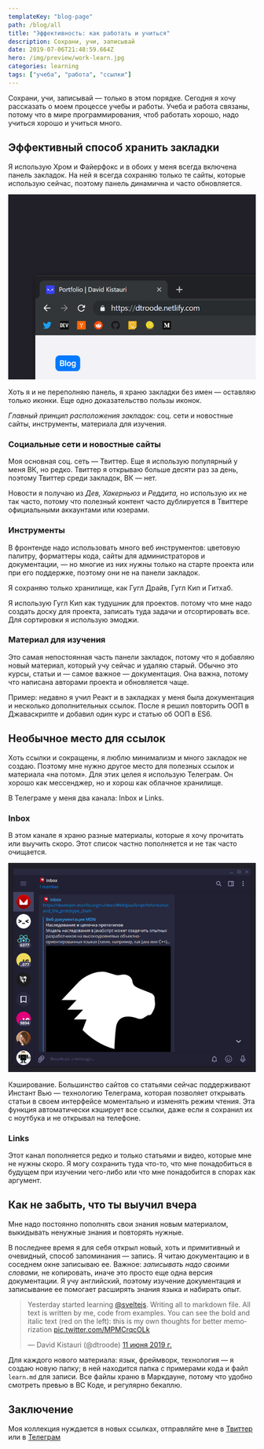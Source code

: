```yaml
---
templateKey: "blog-page"
path: /blog/all
title: "Эффективность: как работать и учиться"
description: Сохрани, учи, записывай
date: 2019-07-06T21:48:59.664Z
hero: /img/preview/work-learn.jpg
categories: learning
tags: ["учеба", "работа", "ссылки"]
---
```


Сохрани, учи, записывай — только в этом порядке. Сегодня я хочу рассказать о моем процессе учебы и работы. Учеба и работа связаны, потому что в мире программирования, чтоб работать хорошо, надо учиться хорошо и учиться много.

## Эффективный способ хранить закладки

Я использую Хром и Файерфокс и в обоих у меня всегда включена панель закладок. На ней я всегда сохраняю только те сайты, которые использую сейчас, поэтому панель динамична и часто обновляется.

![Закладки в моем браузере](chrome-bookmarks.jpg "Закладки в моем браузере")

Хоть я и не переполняю панель, я храню закладки без имен — оставляю только иконки. Еще одно доказательство пользы иконок.

_Главный принцип расположения закладок:_ соц. сети и новостные сайты, инструменты, материала для изучения.

### Социальные сети и новостные сайты

Моя основная соц. сеть — Твиттер. Еще я использую популярный у меня ВК, но редко. Твиттер я открываю больше десяти раз за день, поэтому Твиттер среди закладок, ВК — нет.

Новости я получаю из _Дев,_ _Хакерньюз_ и _Реддита,_ но использую их не так часто, потому что полезный контент часто дублируется в Твиттере официальными аккаунтами или юзерами.

### Инструменты

В фронтенде надо использовать много веб инструментов: цветовую палитру, форматтеры кода, сайты для администраторов и документации, — но многие из них нужны только на старте проекта или при его поддержке, поэтому они не на панели закладок.

Я сохраняю только хранилище, как Гугл Драйв, Гугл Кип и Гитхаб.

Я использую Гугл Кип как тудушник для проектов. потому что мне надо создать доску для проекта, записать туда задачи и отсортировать все. Для сортировки я использую эмоджи.

### Материал для изучения

Это самая непостоянная часть панели закладок, потому что я добавляю новый материал, который учу сейчас и удаляю старый. Обычно это курсы, статьи и — самое важное — документация. Она важна, потому что написана авторами проекта и обновляется чаще.

Пример: недавно я учил Реакт и в закладках у меня была документация и несколько дополнительных ссылок. После я решил повторить ООП в Джаваскрипте и добавил один курс и статью об ООП в ЕS6.

## Необычное место для ссылок

Хоть ссылки и сокращены, я люблю минимализм и много закладок не создаю. Поэтому мне нужно другое место для полезных ссылок и материала «на потом». Для этих целея я использую Телеграм. Он хорошо как мессенджер, но и хорош как облачное хранилище.

В Телеграме у меня два канала: Inbox и Links.

### Inbox

В этом канале я храню разные материалы, которые я хочу прочитать или выучить скоро. Этот список частно пополняется и не так часто очищается.

![Мой канал Инбокс в телеграме для хранения ссылок](telegram-inbox.jpg "Мой канал Инбокс в телеграме для хранения ссылок")

Кэширование. Большинство сайтов со статьями сейчас поддерживают Инстант Вью — технологию Телеграма, которая позволяет открывать статьи в своем интерфейсе моментально и изменять режим чтения. Эта функция автоматически кэширует все ссылки, даже если я сохранил их с ноутбука и не открывал на телефоне.

### Links

Этот канал пополняется редко и только статьями и видео, которые мне не нужны скоро. Я могу сохранить туда что-то, что мне понадобиться в будущем при изучении чего-либо или что мне понадобится в спорах как аргумент.

## Как не забыть, что ты выучил вчера

Мне надо постоянно пополнять свои знания новым материалом, выкидывать ненужные знания и повторять нужные.

В последнее время я для себя открыл новый, хоть и примитивный и очевидный, способ запоминания — запись. Я читаю документацию и в соседнем окне записываю ее. Важное: _записывать надо своими словами,_ не копировать, иначе это просто еще одна версия документации. Я учу английский, поэтому изучение документация и записывание ее помогает расширять знания языка и набирать опыт.

<blockquote class="twitter-tweet" data-lang="ru"><p lang="en" dir="ltr">Yesterday started learning <a href="https://twitter.com/sveltejs?ref_src=twsrc%5Etfw">@sveltejs</a>. Writing all to markdown file. All text is written by me, code from examples. You can see the bold and italic text (red on the left): this is my own thoughts for better memorization <a href="https://t.co/MPMCrqcOLk">pic.twitter.com/MPMCrqcOLk</a></p>&mdash; David Kistauri (@dtroode) <a href="https://twitter.com/dtroode/status/1138419790631055360?ref_src=twsrc%5Etfw">11 июня 2019 г.</a></blockquote> <script async src="https://platform.twitter.com/widgets.js" charset="utf-8"></script>

Для каждого нового материала: язык, фреймворк, технология — я создаю новую папку; в ней находится папка с примерами кода и файл `learn.md` для записи. Все файлы храню в Маркдауне, потому что удобно смотреть превью в ВС Коде, и регулярно бекаплю.

## Заключение

Моя коллекция нуждается в новых ссылках, отправляйте мне в [Твиттер](https://twitter.com/dtroode) или в [Телеграм](https://t.me/dtroode)
